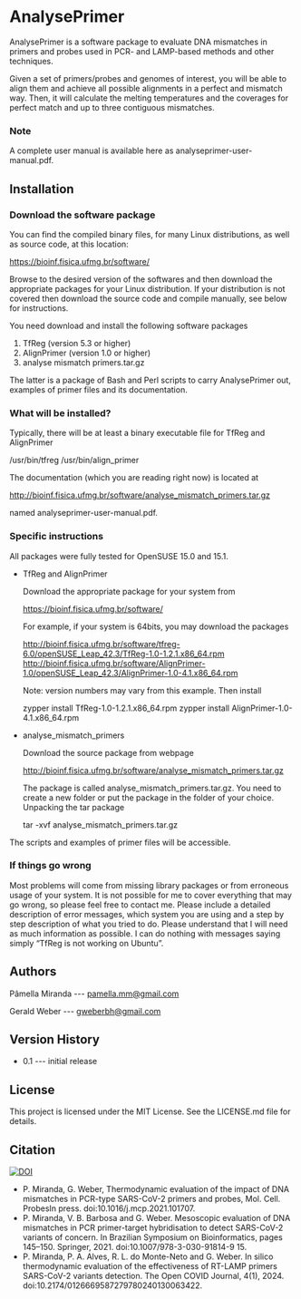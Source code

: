 # AnalysePrimer

AnalysePrimer is a software package to evaluate DNA mismatches in primers and probes used in PCR- and LAMP-based methods and other techniques.

Given a set of primers/probes and genomes of interest, you will be able to align them and achieve all possible alignments in a perfect and mismatch way. Then, it will calculate the melting temperatures and the coverages for perfect match and up to three contiguous mismatches.

### Note

A complete user manual is available here as analyseprimer-user-manual.pdf.

## Installation

### Download the software package

You can find the compiled binary files, for many Linux distributions, as well as source code, at this location:

https://bioinf.fisica.ufmg.br/software/

Browse to the desired version of the softwares and then download the appropriate packages for your Linux distribution. If your distribution is not covered then download the source code and compile manually, see below for instructions.

You need download and install the following software packages

1. TfReg (version 5.3 or higher)
2. AlignPrimer (version 1.0 or higher)
3. analyse mismatch primers.tar.gz

The latter is a package of Bash and Perl scripts to carry AnalysePrimer out, examples of primer files and its documentation.

### What will be installed?

Typically, there will be at least a binary executable file for TfReg and AlignPrimer

/usr/bin/tfreg
/usr/bin/align_primer

The documentation (which you are reading right now) is located at 

http://bioinf.fisica.ufmg.br/software/analyse_mismatch_primers.tar.gz

named analyseprimer-user-manual.pdf.

### Specific instructions

All packages were fully tested for OpenSUSE 15.0 and 15.1.

* TfReg and AlignPrimer

  Download the appropriate package for your system from

  https://bioinf.fisica.ufmg.br/software/

  For example, if your system is 64bits, you may download the packages

  http://bioinf.fisica.ufmg.br/software/tfreg-6.0/openSUSE_Leap_42.3/TfReg-1.0-1.2.1.x86_64.rpm
  http://bioinf.fisica.ufmg.br/software/AlignPrimer-1.0/openSUSE_Leap_42.3/AlignPrimer-1.0-4.1.x86_64.rpm

  Note: version numbers may vary from this example. Then install

  zypper install TfReg-1.0-1.2.1.x86_64.rpm
  zypper install AlignPrimer-1.0-4.1.x86_64.rpm

* analyse_mismatch_primers

  Download the source package from webpage

  http://bioinf.fisica.ufmg.br/software/analyse_mismatch_primers.tar.gz

  The package is called analyse_mismatch_primers.tar.gz. You need to create a new folder or put the package in the folder of your choice. 
  Unpacking the tar package

  tar -xvf analyse_mismatch_primers.tar.gz

The scripts and examples of primer files will be accessible.

### If things go wrong

Most problems will come from missing library packages or from erroneous usage of your system. It is not possible for me to cover everything that may go wrong, so please feel free to contact me. Please include a detailed description of error messages, which system you are using and a step by step description of what you tried to do. Please understand that I will need as much information as possible. I can do nothing with messages saying simply “TfReg is not working on Ubuntu”.

## Authors

Pâmella Miranda --- pamella.mm@gmail.com

Gerald Weber --- gweberbh@gmail.com

## Version History

* 0.1 --- initial release

## License

This project is licensed under the MIT License.
See the LICENSE.md file for details.

## Citation

[![DOI](https://zenodo.org/badge/DOI/10.5281/zenodo.15345157.svg)](https://doi.org/10.5281/zenodo.15345157)

* P. Miranda, G. Weber, Thermodynamic evaluation of the impact of DNA mismatches in PCR-type SARS-CoV-2 primers and probes, Mol. Cell. ProbesIn press. doi:10.1016/j.mcp.2021.101707.
* P. Miranda, V. B. Barbosa and G. Weber. Mesoscopic evaluation of DNA mismatches in PCR primer-target hybridisation to detect SARS-CoV-2 variants of concern. In Brazilian Symposium on Bioinformatics, pages 145–150. Springer, 2021. doi:10.1007/978-3-030-91814-9 15.
* P. Miranda, P. A. Alves, R. L. do Monte-Neto and G. Weber. In silico thermodynamic evaluation of the effectiveness of RT-LAMP primers SARS-CoV-2 variants detection. The Open COVID Journal, 4(1), 2024. doi:10.2174/0126669587279780240130063422.
